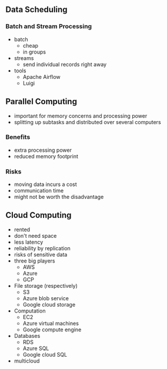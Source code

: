## Data Scheduling

### Batch and Stream Processing
- batch
  - cheap
  - in groups
- streams
  - send individual records right away
- tools
  - Apache Airflow
  - Luigi

## Parallel Computing
- important for memory concerns and processing power
- splitting up subtasks and distributed over several computers

### Benefits
- extra processing power
- reduced memory footprint

### Risks
- moving data incurs a cost
- communication time
- might not be worth the disadvantage

## Cloud Computing
- rented
- don't need space
- less latency
- reliability by replication
- risks of sensitive data
- three big players
  - AWS
  - Azure
  - GCP
- File storage (respectively)
  - S3
  - Azure blob service
  - Google cloud storage
- Computation
  - EC2
  - Azure virtual machines
  - Google compute engine
- Databases
  - RDS
  - Azure SQL
  - Google cloud SQL
- multicloud
